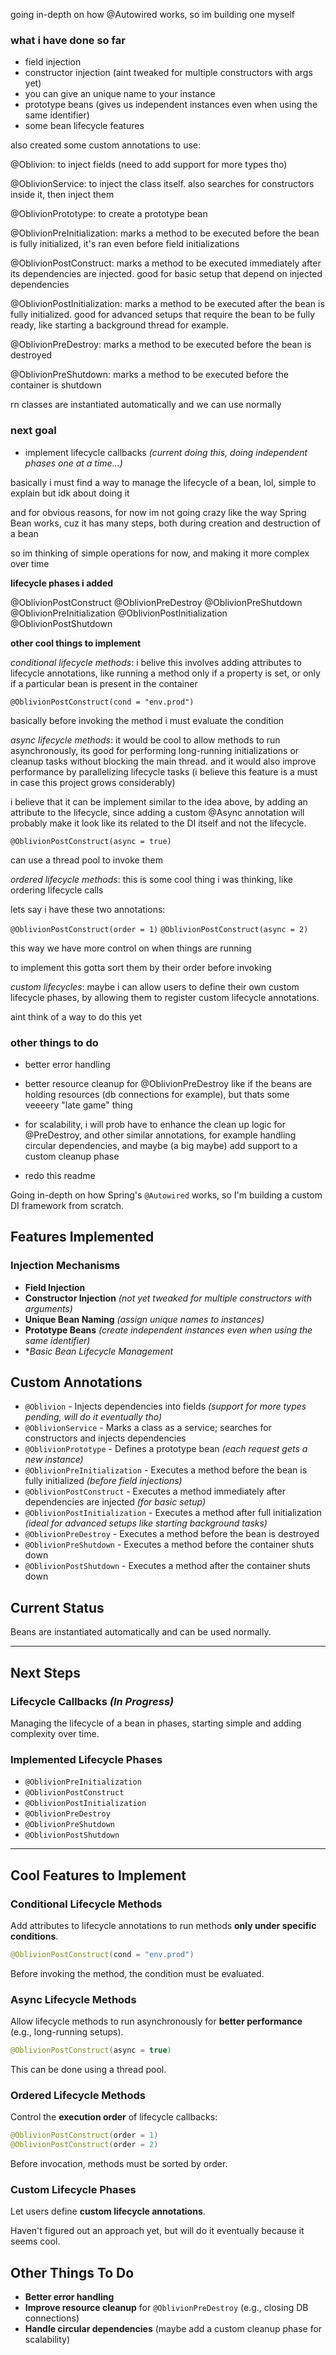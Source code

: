 going in-depth on how @Autowired works, so im building one myself

### what i have done so far

- field injection
- constructor injection (aint tweaked for multiple constructors with args yet)
- you can give an unique name to your instance
- prototype beans (gives us independent instances even when using the same identifier)
- some bean lifecycle features

also created some custom annotations to use:

@Oblivion: to inject fields (need to add support for more types tho)

@OblivionService: to inject the class itself. also searches for constructors inside it, then inject them

@OblivionPrototype: to create a prototype bean

@OblivionPreInitialization: marks a method to be executed before the bean is fully initialized, it's ran even before field initializations

@OblivionPostConstruct: marks a method to be executed immediately after its dependencies are injected.
good for basic setup that depend on injected dependencies

@OblivionPostInitialization: marks a method to be executed after the bean is fully initialized.
good for advanced setups that require the bean to be fully ready, like starting a background thread for example.

@OblivionPreDestroy: marks a method to be executed before the bean is destroyed

@OblivionPreShutdown: marks a method to be executed before the container is shutdown 

rn classes are instantiated automatically and we can use normally

### next goal

- implement lifecycle callbacks *(current doing this, doing independent phases one at a time...)*

basically i must find a way to manage the lifecycle of a bean, lol, simple to explain but idk about doing it

and for obvious reasons, for now im not going crazy like the way Spring Bean works, cuz it has many steps, both
during creation and destruction of a bean

so im thinking of simple operations for now, and making it more complex over time

**lifecycle phases i added**

@OblivionPostConstruct
@OblivionPreDestroy
@OblivionPreShutdown
@OblivionPreInitialization
@OblivionPostInitialization
@OblivionPostShutdown

**other cool things to implement**

*conditional lifecycle methods*: i belive this involves adding attributes to lifecycle annotations,
like running a method only if a property is set, or only if a particular bean is present in the container

`@OblivionPostConstruct(cond = "env.prod")`

basically before invoking the method i must evaluate the condition

*async lifecycle methods*: it would be cool to allow methods to run asynchronously, its good for performing
long-running initializations or cleanup tasks without blocking the main thread. and it would also improve performance
by parallelizing lifecycle tasks (i believe this feature is a must in case this project grows considerably)

i believe that it can be implement similar to the idea above, by adding an attribute to the lifecycle, since adding
a custom @Async annotation will probably make it look like its related to the DI itself and not the lifecycle.

`@OblivionPostConstruct(async = true)`

can use a thread pool to invoke them

*ordered lifecycle methods*: this is some cool thing i was thinking, like ordering lifecycle calls

lets say i have these two annotations:

`@OblivionPostConstruct(order = 1)`
`@OblivionPostConstruct(async = 2)`

this way we have more control on when things are running

to implement this gotta sort them by their order before invoking

*custom lifecycles*: maybe i can allow users to define their own custom lifecycle phases, by allowing them to
register custom lifecycle annotations.

aint think of a way to do this yet

### other things to do

- better error handling

- better resource cleanup for @OblivionPreDestroy like if the beans are holding resources (db connections for example), but thats some veeeery "late game" thing

- for scalability, i will prob have to enhance the clean up logic for @PreDestroy, and other similar annotations, for example handling circular dependencies, and maybe
(a big maybe) add support to a custom cleanup phase

- redo this readme

Going in-depth on how Spring's `@Autowired` works, so I'm building a custom DI framework from scratch.

## Features Implemented

### Injection Mechanisms

- **Field Injection**
- **Constructor Injection** *(not yet tweaked for multiple constructors with arguments)*
- **Unique Bean Naming** *(assign unique names to instances)*
- **Prototype Beans** *(create independent instances even when using the same identifier)*
- **Basic Bean Lifecycle Management*

## Custom Annotations

- `@Oblivion` - Injects dependencies into fields *(support for more types pending, will do it eventually tho)*
- `@OblivionService` - Marks a class as a service; searches for constructors and injects dependencies
- `@OblivionPrototype` - Defines a prototype bean *(each request gets a new instance)*
- `@OblivionPreInitialization` - Executes a method before the bean is fully initialized *(before field injections)*
- `@OblivionPostConstruct` - Executes a method immediately after dependencies are injected *(for basic setup)*
- `@OblivionPostInitialization` - Executes a method after full initialization *(ideal for advanced setups like starting background tasks)*
- `@OblivionPreDestroy` - Executes a method before the bean is destroyed
- `@OblivionPreShutdown` - Executes a method before the container shuts down
- `@OblivionPostShutdown` - Executes a method after the container shuts down

## Current Status

Beans are instantiated automatically and can be used normally.

---

## Next Steps

### Lifecycle Callbacks *(In Progress)*  

Managing the lifecycle of a bean in phases, starting simple and adding complexity over time.

### Implemented Lifecycle Phases

- `@OblivionPreInitialization`
- `@OblivionPostConstruct`
- `@OblivionPostInitialization`
- `@OblivionPreDestroy`
- `@OblivionPreShutdown`
- `@OblivionPostShutdown`

---

## Cool Features to Implement 

### Conditional Lifecycle Methods  

Add attributes to lifecycle annotations to run methods **only under specific conditions**.

```java
@OblivionPostConstruct(cond = "env.prod")
```

Before invoking the method, the condition must be evaluated.

### Async Lifecycle Methods

Allow lifecycle methods to run asynchronously for **better performance** (e.g., long-running setups).

```java
@OblivionPostConstruct(async = true)
```

This can be done using a thread pool.

### Ordered Lifecycle Methods

Control the **execution order** of lifecycle callbacks:

```java
@OblivionPostConstruct(order = 1)
@OblivionPostConstruct(order = 2)
```

Before invocation, methods must be sorted by order.

### Custom Lifecycle Phases

Let users define **custom lifecycle annotations**.

Haven't figured out an approach yet, but will do it eventually because it seems cool.

## Other Things To Do

- **Better error handling**
- **Improve resource cleanup** for `@OblivionPreDestroy` (e.g., closing DB connections)
- **Handle circular dependencies** (maybe add a custom cleanup phase for scalability)
